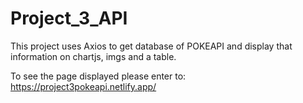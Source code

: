 # Project_3_API

This project uses Axios to get database of POKEAPI and display that information on chartjs, imgs and a table.

To see the page displayed please enter to: https://project3pokeapi.netlify.app/


